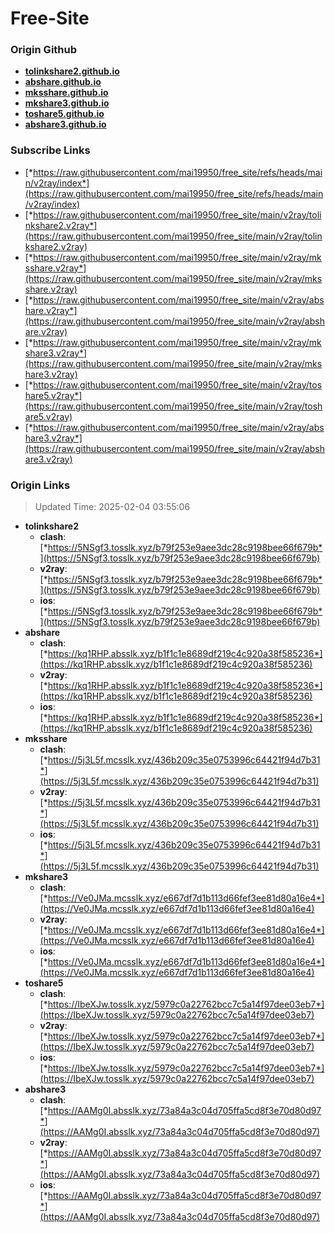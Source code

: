 # Free-Site

### Origin Github

- [**tolinkshare2.github.io**](https://github.com/tolinkshare2/tolinkshare2.github.io)
- [**abshare.github.io**](https://github.com/abshare/abshare.github.io)
- [**mksshare.github.io**](https://github.com/mksshare/mksshare.github.io)
- [**mkshare3.github.io**](https://github.com/mkshare3/mkshare3.github.io)
- [**toshare5.github.io**](https://github.com/toshare5/toshare5.github.io)
- [**abshare3.github.io**](https://github.com/abshare3/abshare3.github.io)

### Subscribe Links

- [*https://raw.githubusercontent.com/mai19950/free_site/refs/heads/main/v2ray/index*](https://raw.githubusercontent.com/mai19950/free_site/refs/heads/main/v2ray/index)
- [*https://raw.githubusercontent.com/mai19950/free_site/main/v2ray/tolinkshare2.v2ray*](https://raw.githubusercontent.com/mai19950/free_site/main/v2ray/tolinkshare2.v2ray)
- [*https://raw.githubusercontent.com/mai19950/free_site/main/v2ray/mksshare.v2ray*](https://raw.githubusercontent.com/mai19950/free_site/main/v2ray/mksshare.v2ray)
- [*https://raw.githubusercontent.com/mai19950/free_site/main/v2ray/abshare.v2ray*](https://raw.githubusercontent.com/mai19950/free_site/main/v2ray/abshare.v2ray)
- [*https://raw.githubusercontent.com/mai19950/free_site/main/v2ray/mkshare3.v2ray*](https://raw.githubusercontent.com/mai19950/free_site/main/v2ray/mkshare3.v2ray)
- [*https://raw.githubusercontent.com/mai19950/free_site/main/v2ray/toshare5.v2ray*](https://raw.githubusercontent.com/mai19950/free_site/main/v2ray/toshare5.v2ray)
- [*https://raw.githubusercontent.com/mai19950/free_site/main/v2ray/abshare3.v2ray*](https://raw.githubusercontent.com/mai19950/free_site/main/v2ray/abshare3.v2ray)

### Origin Links

> Updated Time: 2025-02-04 03:55:06

- **tolinkshare2**
  - **clash**: [*https://5NSgf3.tosslk.xyz/b79f253e9aee3dc28c9198bee66f679b*](https://5NSgf3.tosslk.xyz/b79f253e9aee3dc28c9198bee66f679b)
  - **v2ray**: [*https://5NSgf3.tosslk.xyz/b79f253e9aee3dc28c9198bee66f679b*](https://5NSgf3.tosslk.xyz/b79f253e9aee3dc28c9198bee66f679b)
  - **ios**: [*https://5NSgf3.tosslk.xyz/b79f253e9aee3dc28c9198bee66f679b*](https://5NSgf3.tosslk.xyz/b79f253e9aee3dc28c9198bee66f679b)
- **abshare**
  - **clash**: [*https://kq1RHP.absslk.xyz/b1f1c1e8689df219c4c920a38f585236*](https://kq1RHP.absslk.xyz/b1f1c1e8689df219c4c920a38f585236)
  - **v2ray**: [*https://kq1RHP.absslk.xyz/b1f1c1e8689df219c4c920a38f585236*](https://kq1RHP.absslk.xyz/b1f1c1e8689df219c4c920a38f585236)
  - **ios**: [*https://kq1RHP.absslk.xyz/b1f1c1e8689df219c4c920a38f585236*](https://kq1RHP.absslk.xyz/b1f1c1e8689df219c4c920a38f585236)
- **mksshare**
  - **clash**: [*https://5j3L5f.mcsslk.xyz/436b209c35e0753996c64421f94d7b31*](https://5j3L5f.mcsslk.xyz/436b209c35e0753996c64421f94d7b31)
  - **v2ray**: [*https://5j3L5f.mcsslk.xyz/436b209c35e0753996c64421f94d7b31*](https://5j3L5f.mcsslk.xyz/436b209c35e0753996c64421f94d7b31)
  - **ios**: [*https://5j3L5f.mcsslk.xyz/436b209c35e0753996c64421f94d7b31*](https://5j3L5f.mcsslk.xyz/436b209c35e0753996c64421f94d7b31)
- **mkshare3**
  - **clash**: [*https://Ve0JMa.mcsslk.xyz/e667df7d1b113d66fef3ee81d80a16e4*](https://Ve0JMa.mcsslk.xyz/e667df7d1b113d66fef3ee81d80a16e4)
  - **v2ray**: [*https://Ve0JMa.mcsslk.xyz/e667df7d1b113d66fef3ee81d80a16e4*](https://Ve0JMa.mcsslk.xyz/e667df7d1b113d66fef3ee81d80a16e4)
  - **ios**: [*https://Ve0JMa.mcsslk.xyz/e667df7d1b113d66fef3ee81d80a16e4*](https://Ve0JMa.mcsslk.xyz/e667df7d1b113d66fef3ee81d80a16e4)
- **toshare5**
  - **clash**: [*https://IbeXJw.tosslk.xyz/5979c0a22762bcc7c5a14f97dee03eb7*](https://IbeXJw.tosslk.xyz/5979c0a22762bcc7c5a14f97dee03eb7)
  - **v2ray**: [*https://IbeXJw.tosslk.xyz/5979c0a22762bcc7c5a14f97dee03eb7*](https://IbeXJw.tosslk.xyz/5979c0a22762bcc7c5a14f97dee03eb7)
  - **ios**: [*https://IbeXJw.tosslk.xyz/5979c0a22762bcc7c5a14f97dee03eb7*](https://IbeXJw.tosslk.xyz/5979c0a22762bcc7c5a14f97dee03eb7)
- **abshare3**
  - **clash**: [*https://AAMg0I.absslk.xyz/73a84a3c04d705ffa5cd8f3e70d80d97*](https://AAMg0I.absslk.xyz/73a84a3c04d705ffa5cd8f3e70d80d97)
  - **v2ray**: [*https://AAMg0I.absslk.xyz/73a84a3c04d705ffa5cd8f3e70d80d97*](https://AAMg0I.absslk.xyz/73a84a3c04d705ffa5cd8f3e70d80d97)
  - **ios**: [*https://AAMg0I.absslk.xyz/73a84a3c04d705ffa5cd8f3e70d80d97*](https://AAMg0I.absslk.xyz/73a84a3c04d705ffa5cd8f3e70d80d97)
